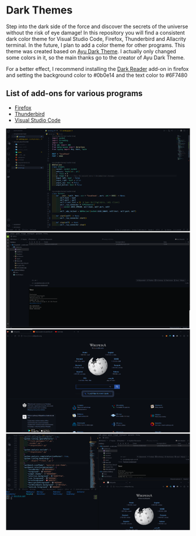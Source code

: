 # Dark Themes

Step into the dark side of the force and discover the secrets of the universe without the risk of eye damage!
In this repository you will find a consistent dark color theme for Visual Studio Code, Firefox, Thunderbird and Allacrity terminal. In the future, I plan to add a color theme for other programs. This theme was created based on [Ayu Dark Theme](https://github.com/ayu-theme/vscode-ayu). I actually only changed some colors in it, so the main thanks go to the creator of Ayu Dark Theme.

For a better effect, I recommend installing the [Dark Reader](https://addons.mozilla.org/en-US/firefox/addon/darkreader/) add-on in firefox and setting the background color to #0b0e14 and the text color to #6F7480

## List of add-ons for various programs

- [Firefox](https://addons.mozilla.org/en-US/firefox/addon/spaceshaman-dark/)
- [Thunderbird](https://addons.mozilla.org/en-US/firefox/addon/spaceshaman-dark/)
- [Visual Studio Code](https://marketplace.visualstudio.com/items?itemName=SpaceShaman.spaceshaman-dark)

![Visual Studio Code](https://raw.githubusercontent.com/SpaceShaman/Dark/main/img/code.png)
![Thunderbird](https://raw.githubusercontent.com/SpaceShaman/Dark/main/img/thunderbird.png)
![Firefox](https://raw.githubusercontent.com/SpaceShaman/Dark/main/img/firefox.png)
![All](https://raw.githubusercontent.com/SpaceShaman/Dark/main/img/all.png)
